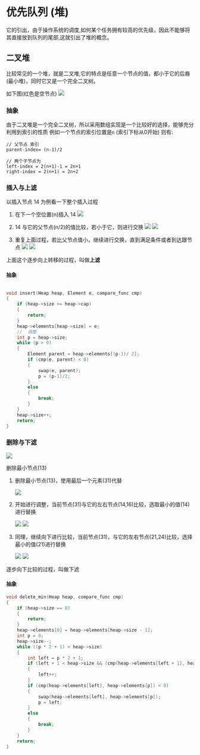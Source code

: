 # 优先队列 (堆)

它的引出，由于操作系统的调度,如何某个任务拥有较高的优先级，因此不能够将其直接放到队列的尾部,这就引出了堆的概念。

## 二叉堆

比较常见的一个堆，就是二叉堆,它的特点是任意一个节点的值，都小于它的后裔(最小堆)，同时它又是一个完全二叉树。

如下图(红色是空节点)
![](../asserts/heap/heap-0.png)


### 抽象

由于二叉堆是一个完全二叉树，所以采用数组实现是一个比较好的选择，能够充分利用到索引的性质
例如一个节点的索引位置是`n` (索引下标从0开始)
则有:
```
// 父节点 索引
parent-index= (n-1)/2

// 两个子节点为
left-index = 2(n+1)-1 = 2n+1
right-index = 2(n+1) = 2n+2

```


### 插入与上滤

以插入节点 14 为例看一下整个插入过程

1. 在下一个空位置(n)插入 14
  ![](../asserts/heap/heap-1.png)

2. 14 与它的父节点(n/2)的值比较，若小于它，则进行交换
  ![](../asserts/heap/heap-2.png)
  ![](../asserts/heap/heap-3.png)

3. 重复上面过程，若比父节点值小，继续进行交换，直到满足条件或者到达跟节点
   ![](../asserts/heap/heap-4.png)
   ![](../asserts/heap/heap-5.png)

上面这个逐步向上转移的过程，叫做**上滤**

#### 抽象

```c

void insert(Heap heap, Element e, compare_func cmp)
{
    if (heap->size >= heap->cap)
    {
        return;
    }
    heap->elements[heap->size] = e;
    //  调整
    int p = heap->size;
    while (p > 0)
    {
        Element parent = heap->elements[(p-1)/ 2];
        if (cmp(e, parent) < 0)
        {
            swap(e, parent);
            p = (p-1)/2;
        }
        else
        {
            break;
        }
    }
    heap->size++;
    return;
}

```

### 删除与下滤

![](../asserts/heap/head-d-0.png)

删除最小节点(13)
1. 删除最小节点(13)，使用最后一个元素(31)代替
   
   ![](../asserts/heap/heap-d-1.png)
   
2. 开始进行调整，当前节点(31)与它的左右节点(14,16)比较，选取最小的值(14)进行替换
   
     ![](../asserts/heap/heap-d-2.png)
     ![](../asserts/heap/heap-d-3.png)

3. 同理，继续向下进行比较，当前节点(31)，与它的左右节点(21,24)比较，选择最小的值(21)进行替换
   
     ![](../asserts/heap/heap-d-4.png)
     ![](../asserts/heap/head-d-5.png)
   
逐步向下比较的过程，叫做下滤

#### 抽象

```c
void delete_min(Heap heap, compare_func cmp)
{
    if (heap->size == 0)
    {
        return;
    }
    heap->elements[0] = heap->elements[heap->size - 1];
    int p = 0;
    heap->size--;
    while ((p * 2 + 1) < heap->size)
    {
        int left = p * 2 + 1;
        if (left + 1 < heap->size && (cmp(heap->elements[left + 1], heap->elements[left]) < 0))
        {
            left++;
        }
        if (cmp(heap->elements[left], heap->elements[p]) < 0)
        {
            swap(heap->elements[left], heap->elements[p]);
            p = left;
        }
        else
        {
            break;
        }
    }
    return;
}
```
